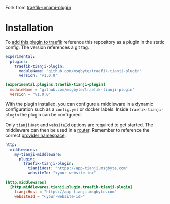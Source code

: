 Fork from [traefik-umami-plugin](https://github.com/1cedsoda/traefik-umami-plugin)


# Installation
To [add this plugin to traefik](https://plugins.traefik.io/install) reference this repository as a plugin in the static config.
The version references a git tag.

```yaml
experimental:
  plugins:
    traefik-tianji-plugin:
      moduleName: "github.com/msgbyte/traefik-tianji-plugin"
      version: "v1.0.0" 
```
```toml
[experimental.plugins.traefik-tianji-plugin]
  moduleName = "github.com/msgbyte/traefik-tianji-plugin"
  version = "v1.0.0"
```
With the plugin installed, you can configure a middleware in a dynamic configuration such as a `config.yml` or docker labels.
Inside `traefik-tianji-plugin` the plugin can be configured.

Only `tianjiHost` and `websiteId` options are required to get started.
The middleware can then be used in a [router](https://doc.traefik.io/traefik/routing/routers/#middlewares_1). Remember to reference the correct [provider namespace](https://doc.traefik.io/traefik/providers/overview/#provider-namespace).


```yaml
http:
  middlewares:
    my-tianji-middleware:
      plugin:
        traefik-tianji-plugin:
          tianjiHost: "https://app-tianji.msgbyte.com"
          websiteId: "<your-website-id>"
```
```toml
[http.middlewares]
  [http.middlewares.tianji.plugin.traefik-tianji-plugin]
    tianjiHost = "https://app-tianji.msgbyte.com"
    websiteId = "<your-website-id>"
```
